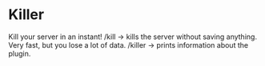 # Killer
Kill your server in an instant!
/kill -> kills the server without saving anything. Very fast, but you lose a lot of data.
/killer -> prints information about the plugin.
